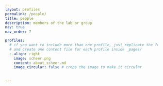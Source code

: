 ```yaml
---
layout: profiles
permalink: /people/
title: people
description: members of the lab or group
nav: true
nav_order: 7

profiles:
  # if you want to include more than one profile, just replicate the following block
  # and create one content file for each profile inside _pages/
  - align: right
    image: scheer.png
    content: about_scheer.md
    image_circular: false # crops the image to make it circular
    
 
---
```

